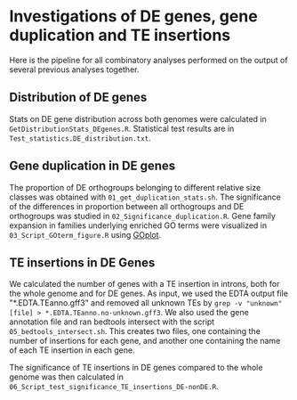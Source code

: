 # Investigations of DE genes, gene duplication and TE insertions

Here is the pipeline for all combinatory analyses performed on the output of several previous analyses together.

## Distribution of DE genes

Stats on DE gene distribution across both genomes were calculated in `GetDistributionStats_DEgenes.R`. Statistical test results are in `Test_statistics.DE_distribution.txt`.

## Gene duplication in DE genes

The proportion of DE orthogroups belonging to different relative size classes was obtained with `01_get_duplication_stats.sh`. The significance of the differences in proportion between all orthogroups and DE orthogroups was studied in `02_Significance_duplication.R`. Gene family expansion in families underlying enriched GO terms were visualized in `03_Script_GOterm_figure.R` using [GOplot](https://wencke.github.io/).

## TE insertions in DE Genes

We calculated the number of genes with a TE insertion in introns, both for the whole genome and for DE genes.
As input, we used the EDTA output file "*.EDTA.TEanno.gff3" and removed all unknown TEs by `grep -v "unknown" [file] > *.EDTA.TEanno.no-unknown.gff3`. We also used the gene annotation file and ran bedtools intersect with the script `05_bedtools_intersect.sh`. This creates two files, one containing the number of insertions for each gene, and another one containing the name of each TE insertion in each gene.

The significance of TE insertions in DE genes compared to the whole genome was then calculated in `06_Script_test_significance_TE_insertions_DE-nonDE.R`.
